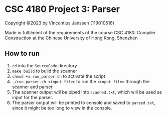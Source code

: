 # CSC 4180 Project 3: Parser
Copyright ©2023 by Vincentius Janssen (119010518)

Made in fulfilment of the requirements of the course CSC 4180: Compiler Construction at the Chinese University of Hong Kong, Shenzhen

## How to run
1. `cd` into the `SourceCode` directory
2. `make build` to build the scanner
3. `chmod +x run_parser.sh` to activate the script
4. `./run_parser.sh <input file>` to run the `<input file>` through the scanner and parser.
5. The scanner output will be piped into `scanned.txt`, which will be used as input for the parser.
6. The parser output will be printed to console and saved to `parsed.txt`, since it might be too long to view in the console.
